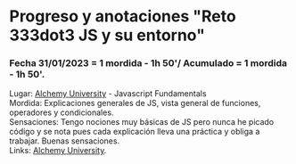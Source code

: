 # Progreso y anotaciones  **"Reto 333dot3 JS y su entorno"**

### Fecha 31/01/2023 = 1 mordida - 1h 50'/ Acumulado = 1 mordida - 1h 50'.  
Lugar: [Alchemy University](https://university.alchemy.com/home) - Javascript Fundamentals  
Mordida: Explicaciones generales de JS, vista general de funciones, operadores y condicionales.  
Sensaciones: Tengo nociones muy básicas de JS pero nunca he picado código y se nota pues cada explicación lleva una práctica y obliga a trabajar. Buenas sensaciones.  
Links: [Alchemy University](https://university.alchemy.com/home).

